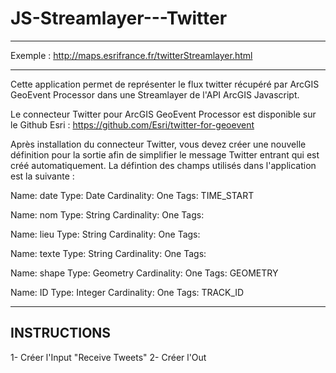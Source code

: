 JS-Streamlayer---Twitter
========================

***********************************************************
Exemple : http://maps.esrifrance.fr/twitterStreamlayer.html
***********************************************************

Cette application permet de représenter le flux twitter récupéré par ArcGIS GeoEvent Processor dans une Streamlayer de l'API ArcGIS Javascript.

Le connecteur Twitter pour ArcGIS GeoEvent Processor est disponible sur le Github Esri : https://github.com/Esri/twitter-for-geoevent

Après installation du connecteur Twitter, vous devez créer une nouvelle définition pour la sortie afin de simplifier le message Twitter entrant qui est créé automatiquement. 
La défintion des champs utilisés dans l'application est la suivante :

  Name: date
  Type: Date
  Cardinality: One
  Tags:
  TIME_START

  Name: nom
  Type: String
  Cardinality: One
  Tags:
  
  Name: lieu
  Type: String
  Cardinality: One
  Tags:
  
  Name: texte
  Type: String
  Cardinality: One
  Tags:
  
  Name: shape
  Type: Geometry
  Cardinality: One
  Tags:
  GEOMETRY
 
  Name: ID
  Type: Integer
  Cardinality: One
  Tags:
  TRACK_ID
  
  
---------------------------------------------------------------------------------------------------------
  INSTRUCTIONS
---------------------------------------------------------------------------------------------------------
  1- Créer l'Input "Receive Tweets"
  2- Créer l'Out
